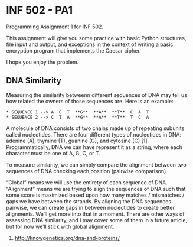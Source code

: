 # INF 502 - PA1
Programming Assignment 1 for INF 502.

This assignment will give you some practice with basic Python structures, file input and output, 
and exceptions in the context of writing a basic encryption program that implements the Caesar cipher. 

I hope you enjoy the problem.

## DNA Similarity
Measuring the similarity betweenn different sequences of DNA may tell us how related the owners of those sequences are. Here is an example:

```
* SEQUENCE 1 --> A  C  T  **G**  **A**  **T**  C  A  T
* SEQUENCE 2 --> C  T  A  **G**  **A**  **T**  T  C  A
```

A molecule of DNA consists of two chains made up of repeating subunits called nucleotides. There are four different types of nucleotides in DNA: adenine (A), thymine (T), guanine (G), and cytosine (C) [1]. Programmatically, DNA we can have represent it as a string, where each character must be one of A, G, C, or T.

To measure similarity, we can simply compare the alignment between two sequences of DNA checking each position (pairwise comparison)




“Global” means we will use the entirety of each sequence of DNA. “Alignment” means we are trying to align the sequences of DNA such that some score is maximized based upon how many matches / mismatches / gaps we have between the strands. By aligning the DNA sequences pairwise, we can create gaps in between nucleotides to create better alignments. We’ll get more into that in a moment. There are other ways of assessing DNA similarity, and I may cover some of them in a future article, but for now we’ll stick with global alignment.




1. http://knowgenetics.org/dna-and-proteins/
